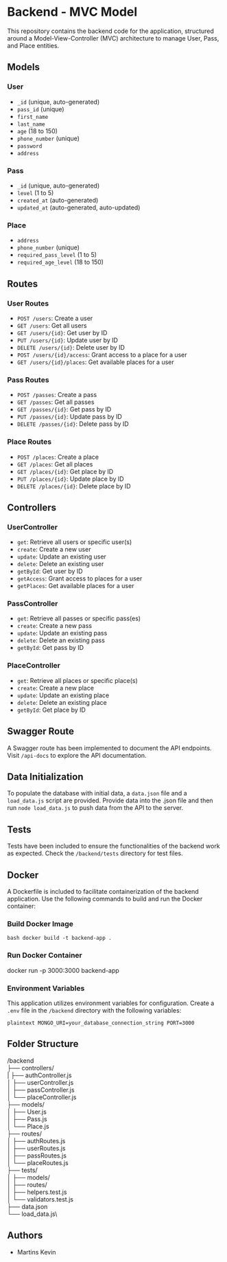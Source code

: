 # Backend - MVC Model

This repository contains the backend code for the application, structured around a Model-View-Controller (MVC) architecture to manage User, Pass, and Place entities.

## Models

### User
- `_id` (unique, auto-generated)
- `pass_id` (unique)
- `first_name`
- `last_name`
- `age` (18 to 150)
- `phone_number` (unique)
- `password`
- `address`

### Pass
- `_id` (unique, auto-generated)
- `level` (1 to 5)
- `created_at` (auto-generated)
- `updated_at` (auto-generated, auto-updated)

### Place
- `address`
- `phone_number` (unique)
- `required_pass_level` (1 to 5)
- `required_age_level` (18 to 150)

## Routes

### User Routes
- `POST /users`: Create a user
- `GET /users`: Get all users
- `GET /users/{id}`: Get user by ID
- `PUT /users/{id}`: Update user by ID
- `DELETE /users/{id}`: Delete user by ID
- `POST /users/{id}/access`: Grant access to a place for a user
- `GET /users/{id}/places`: Get available places for a user

### Pass Routes
- `POST /passes`: Create a pass
- `GET /passes`: Get all passes
- `GET /passes/{id}`: Get pass by ID
- `PUT /passes/{id}`: Update pass by ID
- `DELETE /passes/{id}`: Delete pass by ID

### Place Routes
- `POST /places`: Create a place
- `GET /places`: Get all places
- `GET /places/{id}`: Get place by ID
- `PUT /places/{id}`: Update place by ID
- `DELETE /places/{id}`: Delete place by ID

## Controllers

### UserController
- `get`: Retrieve all users or specific user(s)
- `create`: Create a new user
- `update`: Update an existing user
- `delete`: Delete an existing user
- `getById`: Get user by ID
- `getAccess`: Grant access to places for a user
- `getPlaces`: Get available places for a user

### PassController
- `get`: Retrieve all passes or specific pass(es)
- `create`: Create a new pass
- `update`: Update an existing pass
- `delete`: Delete an existing pass
- `getById`: Get pass by ID

### PlaceController
- `get`: Retrieve all places or specific place(s)
- `create`: Create a new place
- `update`: Update an existing place
- `delete`: Delete an existing place
- `getById`: Get place by ID

## Swagger Route

A Swagger route has been implemented to document the API endpoints. Visit `/api-docs` to explore the API documentation.

## Data Initialization

To populate the database with initial data, a `data.json` file and a `load_data.js` script are provided. Provide data into the .json file and then run `node load_data.js` to push data from the API to the server.

## Tests

Tests have been included to ensure the functionalities of the backend work as expected. Check the `/backend/tests` directory for test files.

## Docker

A Dockerfile is included to facilitate containerization of the backend application. Use the following commands to build and run the Docker container:

### Build Docker Image

```bash docker build -t backend-app .```

### Run Docker Container

docker run -p 3000:3000 backend-app

### Environment Variables

This application utilizes environment variables for configuration. Create a `.env` file in the `/backend` directory with the following variables:

`plaintext
MONGO_URI=your_database_connection_string
PORT=3000`

## Folder Structure

  /backend\
  ├── controllers/\
  |   ├── authController.js\
  │   ├── userController.js\
  │   ├── passController.js\
  │   └── placeController.js\
  ├── models/\
  │   ├── User.js\
  │   ├── Pass.js\
  │   └── Place.js\
  ├── routes/\
  │   ├── authRoutes.js\
  │   ├── userRoutes.js\
  │   ├── passRoutes.js\
  │   └── placeRoutes.js\
  ├── tests/\
  │   ├── models/\
  │   ├── routes/\
  │   ├── helpers.test.js\
  │   └── validators.test.js\
  ├── data.json\
  └── load_data.js\

## Authors

- Martins Kevin
